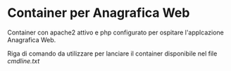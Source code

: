 # Container per Anagrafica Web

Container con apache2 attivo e php configurato per ospitare l'applcazione Anagrafica Web.

Riga di comando da utilizzare per lanciare il container disponibile nel file _cmdline.txt_
